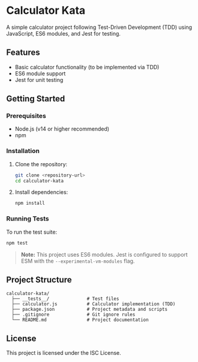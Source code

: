 # Calculator Kata

A simple calculator project following Test-Driven Development (TDD) using JavaScript, ES6 modules, and Jest for testing.

## Features
- Basic calculator functionality (to be implemented via TDD)
- ES6 module support
- Jest for unit testing

## Getting Started

### Prerequisites
- Node.js (v14 or higher recommended)
- npm

### Installation
1. Clone the repository:
   ```bash
   git clone <repository-url>
   cd calculator-kata
   ```
2. Install dependencies:
   ```bash
   npm install
   ```

### Running Tests
To run the test suite:
```bash
npm test
```

> **Note:** This project uses ES6 modules. Jest is configured to support ESM with the `--experimental-vm-modules` flag.

## Project Structure
```
calculator-kata/
  ├── __tests__/              # Test files
  ├── calculator.js           # Calculator implementation (TDD)
  ├── package.json            # Project metadata and scripts
  ├── .gitignore              # Git ignore rules
  └── README.md               # Project documentation
```

## License
This project is licensed under the ISC License.